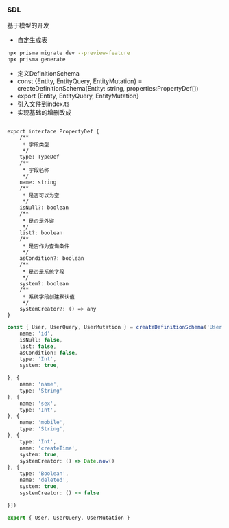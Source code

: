 ### SDL
基于模型的开发

- 自定生成表

```bash
npx prisma migrate dev --preview-feature
npx prisma generate
```

- 定义DefinitionSchema
 - const {Entity, EntityQuery, EntityMutation}  = createDefinitionSchema(Entity: string, properties:PropertyDef[])
 - export {Entity, EntityQuery, EntityMutation} 
 - 引入文件到index.ts
 - 实现基础的增删改成
  
```typescipt

export interface PropertyDef {
    /**
     * 字段类型
     */
    type: TypeDef
    /**
     * 字段名称
     */
    name: string
    /**
     * 是否可以为空
     */
    isNull?: boolean
    /**
     * 是否是外键
     */
    list?: boolean
    /**
     * 是否作为查询条件
     */
    asCondition?: boolean
    /**
     * 是否是系统字段
     */
    system?: boolean
    /**
     * 系统字段创建默认值
     */
    systemCreator?: () => any
}
```

```typescript
const { User, UserQuery, UserMutation } = createDefinitionSchema('User', [{
    name: 'id',
    isNull: false,
    list: false,
    asCondition: false,
    type: 'Int',
    system: true,

}, {
    name: 'name',
    type: 'String'
}, {
    name: 'sex',
    type: 'Int',
}, {
    name: 'mobile',
    type: 'String',
}, {
    type: 'Int',
    name: 'createTime',
    system: true,
    systemCreator: () => Date.now()
}, {
    type: 'Boolean',
    name: 'deleted',
    system: true,
    systemCreator: () => false

}])

export { User, UserQuery, UserMutation }
```